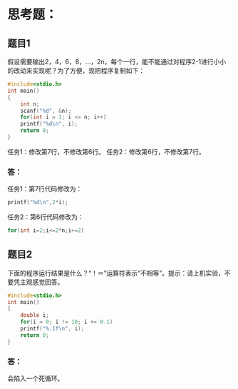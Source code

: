 # 思考题：
## 题目1
假设需要输出2，4，6，8，…，2n，每个一行，能不能通过对程序2-1进行小小的改动来实现呢？为了方便，现把程序复制如下：
```c
#include<stdio.h>
int main()
{
    int n;
    scanf("%d", &n);
    for(int i = 1; i <= n; i++)
    printf("%d\n", i);
    return 0;
}
```
任务1：修改第7行，不修改第6行。
任务2：修改第6行，不修改第7行。
### 答：
任务1：第7行代码修改为：
```c
printf("%d\n",2*i);
```
任务2：第6行代码修改为：
```c
for(int i=2;i<=2*n;i+=2)
```
## 题目2
下面的程序运行结果是什么？“！＝”运算符表示“不相等”。提示：请上机实验，不要凭主观感觉回答。
```c
#include<stdio.h>
int main()
{
    double i;
    for(i = 0; i != 10; i += 0.1)
    printf("%.1f\n", i);
    return 0;
}
```
### 答：
会陷入一个死循环。
